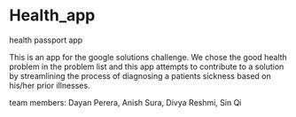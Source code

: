# Health_app
health passport app

This is an app for the google solutions challenge. We chose the good health problem in the problem list and this app attempts
to contribute to a solution by streamlining the process of diagnosing a patients sickness based on his/her prior illnesses.

team members:
Dayan Perera,
Anish Sura,
Divya Reshmi,
Sin Qi

